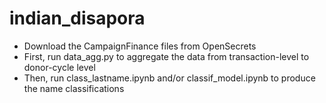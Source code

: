# indian_disapora

 - Download the CampaignFinance files from OpenSecrets
 - First, run data_agg.py to aggregate the data from transaction-level to donor-cycle level
 - Then, run class_lastname.ipynb and/or classif_model.ipynb to produce the name classifications
